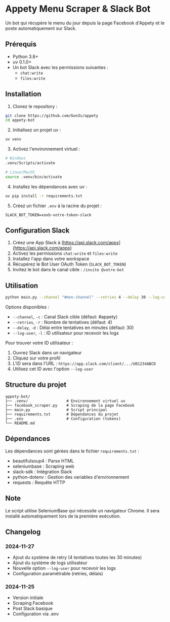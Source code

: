 # Appety Menu Scraper & Slack Bot

Un bot qui récupère le menu du jour depuis la page Facebook d'Appety et le poste automatiquement sur Slack.

## Prérequis

- Python 3.8+
- uv 0.1.0+
- Un bot Slack avec les permissions suivantes :
  - `chat:write`
  - `files:write`

## Installation

1. Clonez le repository :
```bash
git clone https://github.com/Gon3s/appety
cd appety-bot
```

2. Initialisez un projet uv :
```bash
uv venv
```

3. Activez l'environnement virtuel :
```bash
# Windows
.venv/Scripts/activate

# Linux/MacOS
source .venv/bin/activate
```

4. Installez les dépendances avec uv :
```bash
uv pip install -r requirements.txt
```

5. Créez un fichier `.env` à la racine du projet :
```env
SLACK_BOT_TOKEN=xoxb-votre-token-slack
```

## Configuration Slack

1. Créez une App Slack à [https://api.slack.com/apps](https://api.slack.com/apps)
2. Activez les permissions `chat:write` et `files:write`
3. Installez l'app dans votre workspace
4. Récupérez le Bot User OAuth Token (`SLACK_BOT_TOKEN`)
5. Invitez le bot dans le canal cible : `/invite @votre-bot`

## Utilisation

```bash
python main.py --channel "#mon-channel" --retries 4 --delay 30 --log-user "@U1234567"
```

Options disponibles :
- `--channel`, `-c` : Canal Slack cible (défaut: #appety)
- `--retries`, `-r` : Nombre de tentatives (défaut: 4)
- `--delay`, `-d` : Délai entre tentatives en minutes (défaut: 30)
- `--log-user`, `-l` : ID utilisateur pour recevoir les logs

Pour trouver votre ID utilisateur :
1. Ouvrez Slack dans un navigateur
2. Cliquez sur votre profil
3. L'ID sera dans l'URL : `https://app.slack.com/client/.../U01234ABCD`
4. Utilisez cet ID avec l'option `--log-user`

## Structure du projet

```
appety-bot/
├── .venv/                 # Environnement virtuel uv
├── facebook_scraper.py    # Scraping de la page Facebook
├── main.py                # Script principal
├── requirements.txt       # Dépendances du projet
├── .env                   # Configuration (tokens)
└── README.md
```

## Dépendances

Les dépendances sont gérées dans le fichier `requirements.txt` :
- beautifulsoup4 : Parse HTML
- seleniumbase : Scraping web
- slack-sdk : Intégration Slack
- python-dotenv : Gestion des variables d'environnement
- requests : Requête HTTP

## Note

Le script utilise SeleniumBase qui nécessite un navigateur Chrome. Il sera installé automatiquement lors de la première exécution.

## Changelog

### 2024-11-27
- Ajout du système de retry (4 tentatives toutes les 30 minutes)
- Ajout du système de logs utilisateur
- Nouvelle option `--log-user` pour recevoir les logs
- Configuration paramétrable (retries, délais)

### 2024-11-25
- Version initiale
- Scraping Facebook
- Post Slack basique
- Configuration via .env
